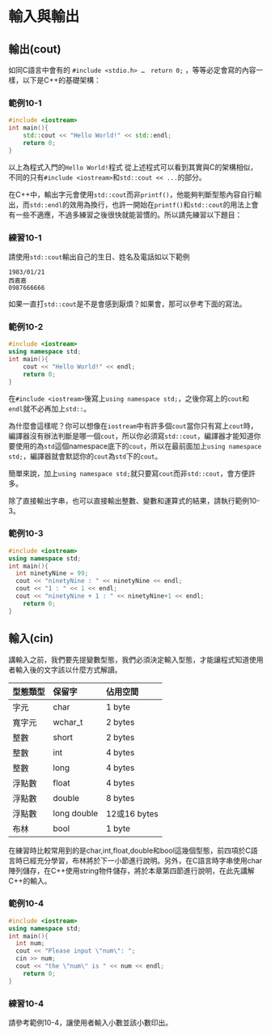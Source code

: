 # 輸入與輸出

## 輸出(cout)
如同C語言中會有的 `#include <stdio.h> …　return 0;` ，等等必定會寫的內容一樣，以下是C++的基礎架構：

### 範例10-1
```c++
#include <iostream>
int main(){
	std::cout << "Hello World!" << std::endl;
	return 0;
}
```

以上為程式入門的`Hello World!`程式 從上述程式可以看到其實與C的架構相似，不同的只有`#include <iostream>`和`std::cout << ...`的部分。

在C++中，輸出字元會使用`std::cout`而非`printf()`，他能夠判斷型態內容自行輸出，而`std::endl`的效用為換行，也許一開始在`printf()`和`std::cout`的用法上會有一些不適應，不過多練習之後很快就能習慣的。所以請先練習以下題目：

### 練習10-1
請使用`std::cout`輸出自己的生日、姓名及電話如以下範例

	1983/01/21
	西嘉嘉
	0987666666

如果一直打`std::cout`是不是會感到厭煩？如果會，那可以參考下面的寫法。

### 範例10-2
```c++
#include <iostream>
using namespace std;
int main(){
	cout << "Hello World!" << endl;
	return 0;
}
```

在`#include <iostream>`後寫上`using namespace std;`，之後你寫上的`cout`和`endl`就不必再加上`std::`。

為什麼會這樣呢？你可以想像在`iostream`中有許多個`cout`當你只有寫上`cout`時，編譯器沒有辦法判斷是哪一個`cout`，所以你必須寫`std::cout`，編譯器才能知道你要使用的為`std`這個namespace底下的`cout`，所以在最前面加上`using namespace std;`，編譯器就會默認你的`cout`為`std`下的`cout`。

簡單來說，加上`using namespace std;`就只要寫`cout`而非`std::cout`，會方便許多。

除了直接輸出字串，也可以直接輸出整數、變數和運算式的結果，請執行範例10-3。

### 範例10-3
```c++
#include <iostream>
using namespace std;
int main(){
  int ninetyNine = 99;
  cout << "ninetyNine : " << ninetyNine << endl;
  cout << "1 : " << 1 << endl;
  cout << "ninetyNine + 1 : " << ninetyNine+1 << endl;
	return 0;
}
```

## 輸入(cin)
講輸入之前，我們要先提變數型態，我們必須決定輸入型態，才能讓程式知道使用者輸入後的文字該以什麼方式解讀。

| **型態類型** | **保留字** | **佔用空間**|
|:-----|:----|:-----|
| 字元 | char |	1 byte |
|寬字元|wchar_t|2 bytes|
|整數|short|2 bytes|
|整數|int|4 bytes|
|整數|long|4 bytes|
|浮點數|float|4 bytes|
|浮點數|double|8 bytes|
|浮點數|long double|12或16 bytes|
|布林|bool|1 byte|

在練習時比較常用到的是char,int,float,double和bool這幾個型態，前四項於C語言時已經充分學習，布林將於下一小節進行說明。另外，在C語言時字串使用char陣列儲存，在C++使用string物件儲存，將於本章第四節進行說明，在此先講解C++的輸入。

### 範例10-4
```c++
#include <iostream>
using namespace std;
int main(){
  int num;
  cout << "Please input \"num\": ";
  cin >> num;
  cout << "the \"num\" is " << num << endl;
	return 0;
}
```
### 練習10-4
請參考範例10-4，讓使用者輸入小數並該小數印出。
